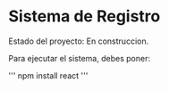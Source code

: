 <h1>Sistema de Registro</h1>

Estado del proyecto: En construccion.

Para ejecutar el sistema, debes poner:

''' npm install react '''

